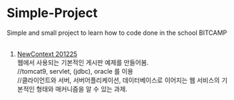 # Simple-Project
Simple and small project to learn how to code done in the school BITCAMP<br>
<br>
  1. <a href='https://velog.io/@betweenhj702/%EA%B8%B0%EC%B4%88%EC%A0%81%EC%9D%B8-%EA%B2%8C%EC%8B%9C%ED%8C%90-%EB%A7%8C%EB%93%A4%EA%B8%B0'> NewContext 201225<br> </a>
    웹에서 사용되는 기본적인 게시판 예제를 만들어봄.<br>
      //tomcat9, servlet, (jdbc), oracle 를 이용<br>
      //클라이언트와 서버, 서버어플리케이션, 데이터베이스로 이어지는 웹 서비스의 기본적인 형태와 매커니즘을 알 수 있는 과제.<br>
